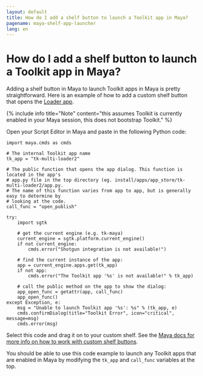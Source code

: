 ```yaml
---
layout: default
title: How do I add a shelf button to launch a Toolkit app in Maya?
pagename: maya-shelf-app-launcher
lang: en
---
```


# How do I add a shelf button to launch a Toolkit app in Maya?

Adding a shelf button in Maya to launch Toolkit apps in Maya is pretty straightforward. Here is an example of how to add a custom shelf button that opens the [Loader app](https://support.shotgunsoftware.com/entries/95442527). 

{% include info title="Note" content="this assumes Toolkit is currently enabled in your Maya session, this does not bootstrap Toolkit." %}

Open your Script Editor in Maya and paste in the following Python code: 

```
import maya.cmds as cmds 

# The internal Toolkit app name
tk_app = "tk-multi-loader2"

# The public function that opens the app dialog. This function is located in the app's 
# app.py file in the top directory (eg. install/apps/app_store/tk-multi-loader2/app.py.
# The name of this function varies from app to app, but is generally easy to determine by
# looking at the code. 
call_func = "open_publish"

try: 
    import sgtk

    # get the current engine (e.g. tk-maya) 
    current_engine = sgtk.platform.current_engine() 
    if not current_engine: 
        cmds.error("Shotgun integration is not available!") 

    # find the current instance of the app: 
    app = current_engine.apps.get(tk_app) 
    if not app: 
        cmds.error("The Toolkit app '%s' is not available!" % tk_app) 

    # call the public method on the app to show the dialog: 
    app_open_func = getattr(app, call_func)
    app_open_func()
except Exception, e: 
    msg = "Unable to launch Toolkit app '%s': %s" % (tk_app, e)
    cmds.confirmDialog(title="Toolkit Error", icon="critical", message=msg)
    cmds.error(msg)
```

Select this code and drag it on to your custom shelf. See the [Maya docs for more info on how to work with custom shelf buttons](https://knowledge.autodesk.com/support/maya/learn-explore/caas/CloudHelp/cloudhelp/2016/ENU/Maya/files/GUID-C693E884-F81A-4858-B5D6-3856EB8F394E-htm.html).

You should be able to use this code example to launch any Toolkit apps that are enabled in Maya by modifying the `tk_app` and `call_func` variables at the top.
